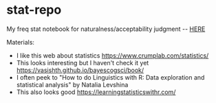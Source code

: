 # stat-repo

My freq stat notebook for naturalness/acceptability judgment -- [HERE](freq/script.md)

Materials: 
- I like this web about statistics https://www.crumplab.com/statistics/ 
- This looks interesting but I haven't check it yet https://vasishth.github.io/bayescogsci/book/
- I often peek to "How to do Linguistics with R: Data exploration and statistical analysis" by Natalia Levshina
- This also looks good https://learningstatisticswithr.com/